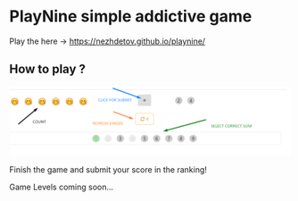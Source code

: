 # PlayNine simple addictive game
Play the here -> https://nezhdetov.github.io/playnine/
## How to play ?
![alt text](https://github.com/Nezhdetov/playnine/blob/master/src/images/how-to-play.png)

Finish the game and submit your score in the ranking!

Game Levels coming soon...
